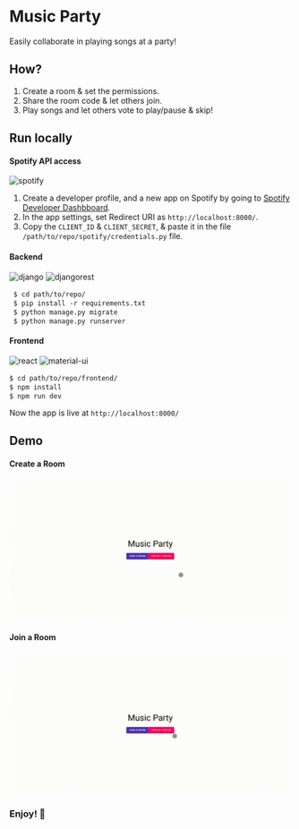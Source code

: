 
# Music Party

Easily collaborate in playing songs at a party!

## How?
1. Create a room & set the permissions.
2. Share the room code & let others join.
3. Play songs and let others vote to play/pause & skip!




## Run locally

#### Spotify API access
![spotify](https://img.shields.io/badge/Spotify-1ED760?&style=for-the-badge&logo=spotify&logoColor=white)

1. Create a developer profile, and a new app on Spotify by going to [Spotify Developer Dashbboard](https://developer.spotify.com/dashboard/applications). 
2. In the app settings, set Redirect URI as `http://localhost:8000/`.
3. Copy the `CLIENT_ID` & `CLIENT_SECRET`, & paste it in the file `/path/to/repo/spotify/credentials.py`  file.



#### Backend 
![django](https://img.shields.io/badge/Django-092E20?style=for-the-badge&logo=django&logoColor=green) ![djangorest](https://img.shields.io/badge/DJANGO-REST-ff1709?style=for-the-badge&logo=django&logoColor=white&color=ff1709&labelColor=gray)

     $ cd path/to/repo/
     $ pip install -r requirements.txt   
     $ python manage.py migrate
     $ python manage.py runserver
        
#### Frontend
![react](https://img.shields.io/badge/React-20232A?style=for-the-badge&logo=react&logoColor=61DAFB) ![material-ui](https://img.shields.io/badge/Material--UI-0081CB?style=for-the-badge&logo=material-ui&logoColor=white)

    $ cd path/to/repo/frontend/
    $ npm install
    $ npm run dev

Now the app is live at `http://localhost:8000/`


## Demo
#### Create a Room
![create](demo/create-demo.gif)

#### Join a Room
![join](demo/join-demo.gif)

### Enjoy! 🎊

